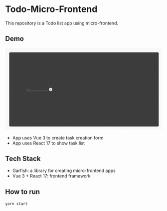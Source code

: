 # Todo-Micro-Frontend

This repository is a Todo list app using micro-frontend.

## Demo

![](./.github/video/demo.gif)

- App uses Vue 3 to create task creation form
- App uses React 17 to show task list

## Tech Stack

- Garfish: a library for creating micro-frontend apps
- Vue 3 + React 17: frontend framework

## How to run

```sh
yarn start
```
